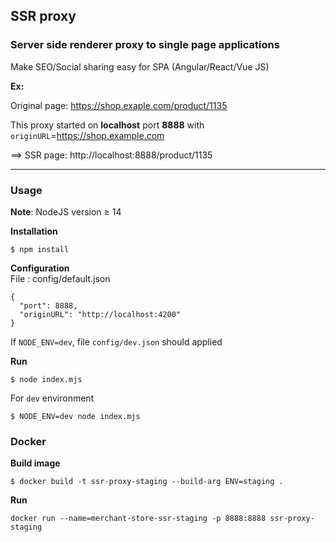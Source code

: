 ## SSR proxy

### Server side renderer proxy to single page applications

Make SEO/Social sharing easy for SPA (Angular/React/Vue JS)

**Ex:** 

Original page: https://shop.exaple.com/product/1135

This proxy started on **localhost** port **8888** with `originURL`=https://shop.example.com

\==> SSR page: http://localhost:8888/product/1135

---

### Usage

**Note**: NodeJS version ≥ 14

**Installation**

```
$ npm install
```

**Configuration**  
File : config/default.json

```
{
  "port": 8888,
  "originURL": "http://localhost:4200"
}
```

If `NODE_ENV=dev`, file `config/dev.json` should applied

**Run**

```
$ node index.mjs
```

For `dev` environment

```
$ NODE_ENV=dev node index.mjs
```

### Docker

**Build image**
```
$ docker build -t ssr-proxy-staging --build-arg ENV=staging .
```

**Run**
```
docker run --name=merchant-store-ssr-staging -p 8888:8888 ssr-proxy-staging
```
